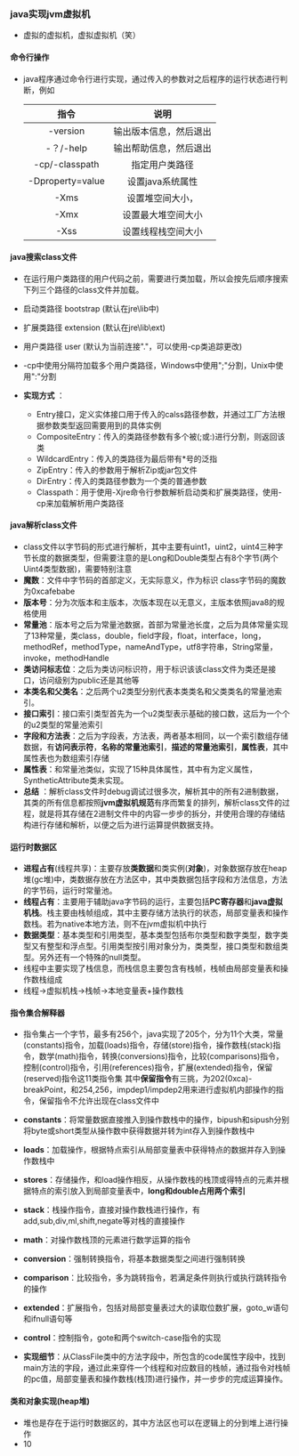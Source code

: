 ### java实现jvm虚拟机

* 虚拟的虚拟机，虚拟虚拟机（笑）



#### 命令行操作

* java程序通过命令行进行实现，通过传入的参数对之后程序的运行状态进行判断，例如

  |       指令       |          说明          |
  | :--------------: | :--------------------: |
  |     -version     | 输出版本信息，然后退出 |
  |    -？/-help     | 输出帮助信息，然后退出 |
  |  -cp/-classpath  |     指定用户类路径     |
  | -Dproperty=value |    设置java系统属性    |
  |    -Xms<size>    |    设置堆空间大小，    |
  |    -Xmx<size>    |   设置最大堆空间大小   |
  |    -Xss<size>    |   设置线程栈空间大小   |



#### java搜索class文件

* 在运行用户类路径的用户代码之前，需要进行类加载，所以会按先后顺序搜索下列三个路径的class文件并加载。
* 启动类路径  bootstrap (默认在jre\lib中)
* 扩展类路径  extension (默认在jre\lib\ext)
* 用户类路径  user (默认为当前连接"."，可以使用-cp类追踪更改)
* -cp中使用分隔符加载多个用户类路径，Windows中使用";"分割，Unix中使用":"分割

* **实现方式** ：
  * Entry接口，定义实体接口用于传入的calss路径参数，并通过工厂方法根据参数类型返回需要用到的具体实例
  * CompositeEntry：传入的类路径参数有多个被(;或:)进行分割，则返回该类
  * WildcardEntry：传入的类路径为最后带有*号的泛指
  * ZipEntry：传入的参数用于解析Zip或jar包文件
  * DirEntry：传入的类路径参数为一个类的普通参数
  * Classpath：用于使用-Xjre命令行参数解析启动类和扩展类路径，使用-cp来加载解析用户类路径

#### java解析class文件

* class文件以字节码的形式进行解析，其中主要有uint1，uint2，uint4三种字节长度的数据类型，但需要注意的是Long和Double类型占有8个字节(两个Uint4类型数据)，需要特别注意
* **魔数**：文件中字节码的首部定义，无实际意义，作为标识 class字节码的魔数为0xcafebabe
* **版本号**：分为次版本和主版本，次版本现在以无意义，主版本依照java8的规格使用
* **常量池**：版本号之后为常量池数据，首部为常量池长度，之后为具体常量实现了13种常量，类class，double，field字段，float，interface，long，methodRef，methodType，nameAndType，utf8字符串，String常量，invoke，methodHandle
* **类访问标志位**：之后为类访问标识符，用于标识该该class文件为类还是接口，访问级别为public还是其他等
* **本类名和父类名**：之后两个u2类型分别代表本类类名和父类类名的常量池索引。
* **接口索引**：接口索引类型首先为一个u2类型表示基础的接口数，这后为一个个的u2类型的常量池索引
* **字段和方法表**：之后为字段表，方法表，两者基本相同，以一个索引数组存储数据，有**访问表示符**，**名称的常量池索引**，**描述的常量池索引**，**属性表**，其中属性表也为数组索引存储
* **属性表**：和常量池类似，实现了15种具体属性，其中有为定义属性，SyntheticAttribute类未实现。
* **总结** ：解析class文件时debug调试过很多次，解析其中的所有2进制数据，其类的所有信息都按照**jvm虚拟机规范**有序而繁复的排列，解析class文件的过程，就是将其存储在2进制文件中的内容一步步的拆分，并使用合理的存储结构进行存储和解析，以便之后为进行运算提供数据支持。

#### 运行时数据区

* **进程占有**(线程共享)：主要存放**类数据**和类实例(**对象**)，对象数据存放在heap堆(gc堆)中，类数据存放在方法区中，其中类数据包括字段和方法信息，方法的字节码，运行时常量池。
* **线程占有**：主要用于辅助java字节码的运行，主要包括**PC寄存器**和**java虚拟机栈**。栈主要由栈帧组成，其中主要存储方法执行的状态，局部变量表和操作数栈。若为native本地方法，则不在jvm虚拟机中执行
* **数据类型**：基本类型和引用类型，基本类型包括布尔类型和数字类型，数字类型又有整型和浮点型。引用类型按引用对象分为，类类型，接口类型和数组类型。另外还有一个特殊的null类型。
* 线程中主要实现了栈信息，而栈信息主要包含有栈帧，栈帧由局部变量表和操作数栈组成
* 线程->虚拟机栈->栈帧->本地变量表+操作数栈

#### 指令集合解释器

* 指令集占一个字节，最多有256个，java实现了205个，分为11个大类，常量(constants)指令，加载(loads)指令，存储(store)指令，操作数栈(stack)指令，数学(math)指令，转换(conversions)指令，比较(comparisons)指令，控制(control)指令，引用(references)指令，扩展(extended)指令，保留(reserved)指令这11类指令集 其中**保留指令**有三挑，为202(0xca)-breakPoint，和254,256，impdep1/impdep2用来进行虚拟机内部操作的指令，保留指令不允许出现在class文件中
* **constants**：将常量数据直接推入到操作数栈中的操作，bipush和sipush分别将byte或short类型从操作数中获得数据并转为int存入到操作数栈中
* **loads**：加载操作，根据特点索引从局部变量表中获得特点的数据并存入到操作数栈中
* **stores**：存储操作，和load操作相反，从操作数栈的栈顶或得特点的元素并根据特点的索引放入到局部变量表中，**long和double占用两个索引**
* **stack**：栈操作指令，直接对操作数栈进行操作，有add,sub,div,ml,shift,negate等对栈的直接操作
* **math**：对操作数栈顶的元素进行数学运算的指令
* **conversion**：强制转换指令，将基本数据类型之间进行强制转换
* **comparison**：比较指令，多为跳转指令，若满足条件则执行或执行跳转指令的操作
* **extended**：扩展指令，包括对局部变量表过大的读取位数扩展，goto_w语句和ifnull语句等
* **control**：控制指令，gote和两个switch-case指令的实现

* **实现细节**：从ClassFile类中的方法字段中，所包含的code属性字段中，找到main方法的字段，通过此来穿件一个线程和对应数目的栈帧，通过指令对栈帧的pc值，局部变量表和操作数栈(栈顶)进行操作，并一步步的完成运算操作。

#### 类和对象实现(heap堆)

* 堆也是存在于运行时数据区的，其中方法区也可以在逻辑上的分到堆上进行操作
* 10                      

